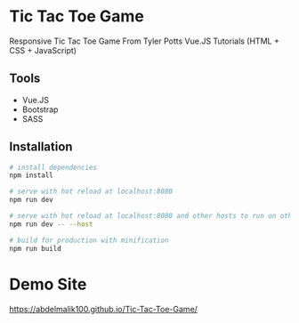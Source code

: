 # Tic Tac Toe Game

Responsive Tic Tac Toe Game From Tyler Potts Vue.JS Tutorials (HTML + CSS + JavaScript)

## Tools

- Vue.JS
- Bootstrap
- SASS

## Installation

```bash
# install dependencies
npm install

# serve with hot reload at localhost:8080
npm run dev

# serve with hot reload at localhost:8080 and other hosts to run on other devices
npm run dev -- --host

# build for production with minification
npm run build
```

# Demo Site
https://abdelmalik100.github.io/Tic-Tac-Toe-Game/
